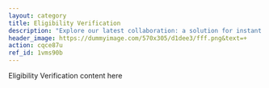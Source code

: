 ```yaml
---
layout: category
title: Eligibility Verification
description: "Explore our latest collaboration: a solution for instant discount-fare qualification"
header_image: https://dummyimage.com/570x305/d1dee3/fff.png&text=+
action: cqce87u
ref_id: 1vms90b
---
```

Eligibility Verification content here
